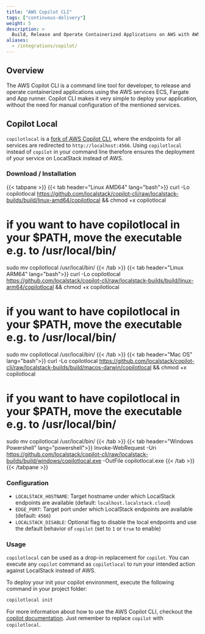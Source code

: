 ```yaml
---
title: "AWS Copilot CLI"
tags: ["continuous-delivery"]
weight: 5
description: >
  Build, Release and Operate Containerized Applications on AWS with AWS Copilot CLI
aliases:
  - /integrations/copilot/
---
```


## Overview

The AWS Copilot CLI is a command line tool for developer, to release and operate containerized applications using the AWS services ECS, Fargate and App runner.
Copilot CLI makes it very simple to deploy your application, without the need for manual configuration of the mentioned services.

## Copilot Local

`copilotlocal` is a [fork of AWS Copilot CLI](https://github.com/localstack/copilot-cli-local), where the endpoints for all services are redirected to `http://localhost:4566`.
Using `copilotlocal` instead of `copilot` in your command line therefore ensures the deployment of your service on LocalStack instead of AWS.

### Download / Installation

{{< tabpane >}}
{{< tab header="Linux AMD64" lang="bash">}}
curl -Lo copilotlocal https://github.com/localstack/copilot-cli/raw/localstack-builds/build/linux-amd64/copilotlocal && chmod +x copilotlocal
# if you want to have copilotlocal in your $PATH, move the executable e.g. to /usr/local/bin/
sudo mv copilotlocal /usr/local/bin/
{{< /tab >}}
{{< tab header="Linux ARM64" lang="bash">}}
curl -Lo copilotlocal https://github.com/localstack/copilot-cli/raw/localstack-builds/build/linux-arm64/copilotlocal && chmod +x copilotlocal
# if you want to have copilotlocal in your $PATH, move the executable e.g. to /usr/local/bin/
sudo mv copilotlocal /usr/local/bin/
{{< /tab >}}
{{< tab header="Mac OS" lang="bash">}}
curl -Lo copilotlocal https://github.com/localstack/copilot-cli/raw/localstack-builds/build/macos-darwin/copilotlocal && chmod +x copilotlocal
# if you want to have copilotlocal in your $PATH, move the executable e.g. to /usr/local/bin/
sudo mv copilotlocal /usr/local/bin/
{{< /tab >}}
{{< tab header="Windows Powershell" lang="powershell">}}
Invoke-WebRequest -Uri https://github.com/localstack/copilot-cli/raw/localstack-builds/build/windows/copilotlocal.exe -OutFile copilotlocal.exe 
{{< /tab >}}
{{< /tabpane >}}

### Configuration

* `LOCALSTACK_HOSTNAME`: Target hostname under which LocalStack endpoints are available (default: `localhost.localstack.cloud`)
* `EDGE_PORT`: Target port under which LocalStack endpoints are available (default: `4566`)
* `LOCALSTACK_DISABLE`: Optional flag to disable the local endpoints and use the default behavior of `copilot` (set to `1` or `true` to enable)

### Usage

`copilotlocal` can be used as a drop-in replacement for `copilot`.
You can execute any `copilot` command as `copilotlocal` to run your intended action against LocalStack instead of AWS.

To deploy your init your copilot environment, execute the following command in your project folder:

```bash
copilotlocal init
```

For more information about how to use the AWS Copilot CLI, checkout the [copilot documentation](https://aws.github.io/copilot-cli/docs/overview/).
Just remember to replace `copilot` with `copilotlocal`.